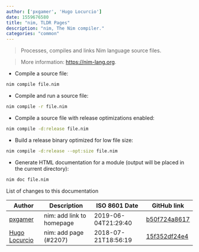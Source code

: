 ```yaml
---
author: ['pxgamer', 'Hugo Locurcio']
date: 1559676580
title: "nim, TLDR Pages"
description: "nim, The Nim compiler."
categories: "common"
---
```

> Processes, compiles and links Nim language source files.

> More information: <https://nim-lang.org>.

- Compile a source file:

```bash
nim compile file.nim
```

- Compile and run a source file:

```bash
nim compile -r file.nim
```

- Compile a source file with release optimizations enabled:

```bash
nim compile -d:release file.nim
```

- Build a release binary optimized for low file size:

```bash
nim compile -d:release --opt:size file.nim
```

- Generate HTML documentation for a module (output will be placed in the current directory):

```bash
nim doc file.nim
```
List of changes to this documentation


Author | Description | ISO 8601 Date | GitHub link
------|-----|-----|-----
[pxgamer](mailto:owzie123@gmail.com) | nim: add link to homepage | 2019-06-04T21:29:40 | [b50f724a8617](https://github.com/tldr-pages/tldr/commit/b50f724a861785e0b61f25bc6e6a04239b3b192a)
[Hugo Locurcio](mailto:hugo.locurcio@hugo.pro) | nim: add page (#2207) | 2018-07-21T18:56:19 | [15f352df24e4](https://github.com/tldr-pages/tldr/commit/15f352df24e44f6f8a7cc7cdba80513447497fca)

